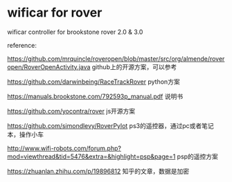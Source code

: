 # wificar for rover
wificar controller for brookstone rover 2.0 &amp; 3.0


reference:

https://github.com/mrquincle/roveropen/blob/master/src/org/almende/roveropen/RoverOpenActivity.java github上的开源方案，可以参考

https://github.com/darwinbeing/RaceTrackRover python方案

https://manuals.brookstone.com/792593p_manual.pdf 说明书

https://github.com/yocontra/rover js开源方案

https://github.com/simondlevy/RoverPylot ps3的遥控器，通过pc或者笔记本，操作小车

http://www.wifi-robots.com/forum.php?mod=viewthread&tid=5476&extra=&highlight=psp&page=1 psp的遥控方案

https://zhuanlan.zhihu.com/p/19896812 知乎的文章，数据是加密
